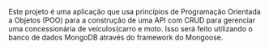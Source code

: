Este projeto é uma aplicação que usa princípios de Programação Orientada a Objetos (POO) para a construção de uma API com CRUD para gerenciar uma concessionária de veículos(carro e moto. Isso será feito utilizando o banco de dados MongoDB através do framework do Mongoose.
